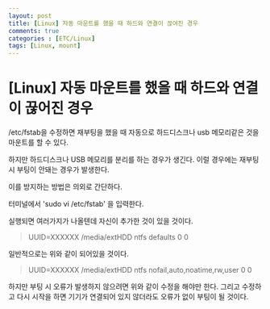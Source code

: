 ```yaml
---
layout: post
title: [Linux] 자동 마운트를 했을 때 하드와 연결이 끊어진 경우
comments: true
categories : [ETC/Linux]
tags: [Linux, mount]
---
```


# [Linux] 자동 마운트를 했을 때 하드와 연결이 끊어진 경우


/etc/fstab을 수정하면 재부팅을 했을 때 자동으로 하드디스크나 usb 메모리같은 것을 마운트를 할 수 있다.



하지만 하드디스크나 USB 메모리를 분리를 하는 경우가 생긴다. 이럴 경우에는 재부팅시 부팅이 안돼는 경우가 발생한다.



이를 방지하는 방법은 의외로 간단하다. 



터미널에서 'sudo vi /etc/fstab' 을 입력한다.



실행되면 여러가지가 나올텐데 자신이 추가한 것이 있을 것이다.



> UUID=XXXXXX /media/extHDD ntfs defaults  0    0


일반적으로는 위와 같이 되어있을 것이다. 

> UUID=XXXXXX /media/extHDD ntfs  nofail,auto,noatime,rw,user  0    0

하지만 부팅 시 오류가 발생하지 않으려면 위와 같이 수정을 해야만 한다.
그리고 수정하고 다시 시작을 하면 기기가 연결되어 있지 않더라도 오류가 없이 부팅이 될 것이다. 


